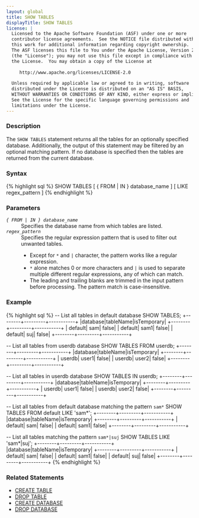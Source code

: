 ```yaml
---
layout: global
title: SHOW TABLES
displayTitle: SHOW TABLES
license: |
  Licensed to the Apache Software Foundation (ASF) under one or more
  contributor license agreements.  See the NOTICE file distributed with
  this work for additional information regarding copyright ownership.
  The ASF licenses this file to You under the Apache License, Version 2.0
  (the "License"); you may not use this file except in compliance with
  the License.  You may obtain a copy of the License at
 
     http://www.apache.org/licenses/LICENSE-2.0
 
  Unless required by applicable law or agreed to in writing, software
  distributed under the License is distributed on an "AS IS" BASIS,
  WITHOUT WARRANTIES OR CONDITIONS OF ANY KIND, either express or implied.
  See the License for the specific language governing permissions and
  limitations under the License.
---
```


### Description

The `SHOW TABLES` statement returns all the tables for an optionally specified database.
Additionally, the output of this statement may be filtered by an optional matching
pattern. If no database is specified then the tables are returned from the 
current database.

### Syntax

{% highlight sql %}
SHOW TABLES [ { FROM | IN } database_name ] [ LIKE regex_pattern ]
{% endhighlight %}

### Parameters

<dl>
  <dt><code><em>{ FROM | IN } database_name</em></code></dt>
  <dd>
     Specifies the database name from which tables are listed.
  </dd>
  <dt><code><em>regex_pattern</em></code></dt>
  <dd>
     Specifies the regular expression pattern that is used to filter out unwanted tables. 
     <ul> 
          <li> Except for <code>*</code> and <code>|</code> character, the pattern works like a regular expression.</li>
          <li> <code>*</code> alone matches 0 or more characters and <code>|</code> is used to separate multiple different regular expressions,
           any of which can match. </li>
          <li> The leading and trailing blanks are trimmed in the input pattern before processing. The pattern match is case-insensitive.</li>
     </ul>
    
  </dd>
</dl>

### Example

{% highlight sql %}
-- List all tables in default database
SHOW TABLES;
  +--------+---------+-----------+
  |database|tableName|isTemporary|
  +--------+---------+-----------+
  | default|      sam|      false|
  | default|     sam1|      false|
  | default|      suj|      false|
  +--------+---------+-----------+

-- List all tables from userdb database 
SHOW TABLES FROM userdb;
  +--------+---------+-----------+
  |database|tableName|isTemporary|
  +--------+---------+-----------+
  |  userdb|    user1|      false|
  |  userdb|    user2|      false|
  +--------+---------+-----------+

-- List all tables in userdb database
SHOW TABLES IN userdb;
  +--------+---------+-----------+
  |database|tableName|isTemporary|
  +--------+---------+-----------+
  |  userdb|    user1|      false|
  |  userdb|    user2|      false|
  +--------+---------+-----------+

-- List all tables from default database matching the pattern `sam*`
SHOW TABLES FROM default LIKE 'sam*';
  +--------+---------+-----------+
  |database|tableName|isTemporary|
  +--------+---------+-----------+
  | default|      sam|      false|
  | default|     sam1|      false|
  +--------+---------+-----------+
  
-- List all tables matching the pattern `sam*|suj`
SHOW TABLES LIKE 'sam*|suj';
  +--------+---------+-----------+
  |database|tableName|isTemporary|
  +--------+---------+-----------+
  | default|      sam|      false|
  | default|     sam1|      false|
  | default|      suj|      false|
  +--------+---------+-----------+
{% endhighlight %}

### Related Statements

 * [CREATE TABLE](sql-ref-syntax-ddl-create-table.html)
 * [DROP TABLE](sql-ref-syntax-ddl-drop-table.html)
 * [CREATE DATABASE](sql-ref-syntax-ddl-create-database.html)
 * [DROP DATABASE](sql-ref-syntax-ddl-drop-database.html)
